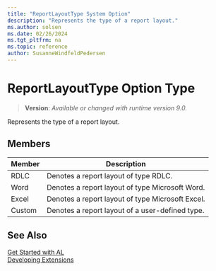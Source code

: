 ```yaml
---
title: "ReportLayoutType System Option"
description: "Represents the type of a report layout."
ms.author: solsen
ms.date: 02/26/2024
ms.tgt_pltfrm: na
ms.topic: reference
author: SusanneWindfeldPedersen
---
```

[//]: # (START>DO_NOT_EDIT)
[//]: # (IMPORTANT:Do not edit any of the content between here and the END>DO_NOT_EDIT.)
[//]: # (Any modifications should be made in the .xml files in the ModernDev repo.)
# ReportLayoutType Option Type
> **Version**: _Available or changed with runtime version 9.0._

Represents the type of a report layout.

## Members
|  Member  |  Description  |
|----------------|---------------|
|RDLC|Denotes a report layout of type RDLC.|
|Word|Denotes a report layout of type Microsoft Word.|
|Excel|Denotes a report layout of type Microsoft Excel.|
|Custom|Denotes a report layout of a user-defined type.|

[//]: # (IMPORTANT: END>DO_NOT_EDIT)
## See Also  
[Get Started with AL](../../devenv-get-started.md)  
[Developing Extensions](../../devenv-dev-overview.md)  